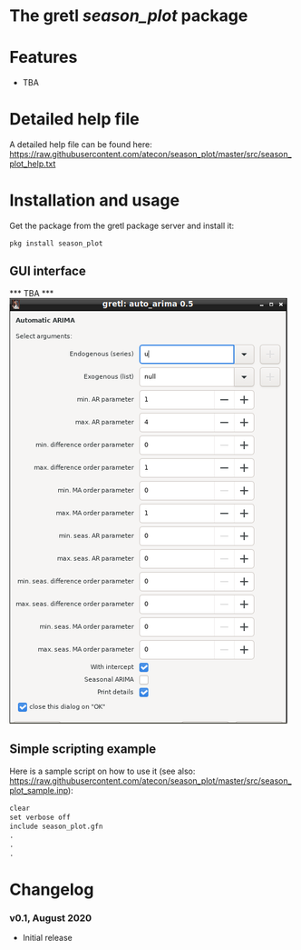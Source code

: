 # The gretl *season_plot* package


# Features
- TBA

# Detailed help file
A detailed help file can be found here: https://raw.githubusercontent.com/atecon/season_plot/master/src/season_plot_help.txt

# Installation and usage
Get the package from the gretl package server and install it:
```
pkg install season_plot
```
## GUI interface
*** TBA ***
![sample](https://github.com/atecon/auto_arima/raw/master/gui.png)


## Simple scripting example
Here is a sample script on how to use it (see also: https://raw.githubusercontent.com/atecon/season_plot/master/src/season_plot_sample.inp):

```
clear
set verbose off
include season_plot.gfn
.
.
.
```



# Changelog

### v0.1, August 2020
- Initial release
